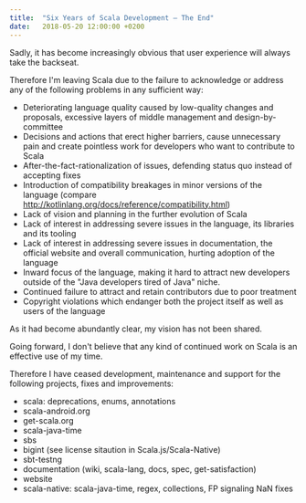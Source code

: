 ```yaml
---
title:  "Six Years of Scala Development – The End"
date:   2018-05-20 12:00:00 +0200
---
```


Sadly, it has become increasingly obvious that user experience will always take
the backseat.

<!--
- Making Scala easier to learn, easier to understand and easier to use
- Improving the overall quality of the language, its libraries, its tooling and
  documentation
- Removing harmful elements, pointless syntactic and semantic distinctions and
  superfluous cruft from the language and its libraries -->

Therefore I'm leaving Scala due to the failure to acknowledge or address any of
the following problems in any sufficient way:

- Deteriorating language quality caused by low-quality changes and proposals,
  excessive layers of middle management and design-by-committee
- Decisions and actions that erect higher barriers, cause unnecessary pain and
  create pointless work for developers who want to contribute to Scala
- After-the-fact-rationalization of issues, defending status quo instead of
  accepting fixes
- Introduction of compatibility breakages in minor versions of the language
  (compare  http://kotlinlang.org/docs/reference/compatibility.html)
- Lack of vision and planning in the further evolution of Scala
- Lack of interest in addressing severe issues in the language, its libraries
  and its tooling
- Lack of interest in addressing severe issues in documentation, the official
  website and overall communication, hurting adoption of the language
- Inward focus of the language, making it hard to attract new developers
  outside of the "Java developers tired of Java" niche.
- Continued failure to attract and retain contributors due to poor treatment
- Copyright violations which endanger both the project itself as well as users
  of the language

As it had become abundantly clear, my vision has not been shared.

Going forward, I don't believe that any kind of continued work on Scala is an
effective use of my time.

Therefore I have ceased development, maintenance and support for the following
projects, fixes and improvements:

- scala: deprecations, enums, annotations
- scala-android.org
- get-scala.org
- scala-java-time
- sbs
- bigint (see license sitaution in Scala.js/Scala-Native)
- sbt-testng
- documentation (wiki, scala-lang, docs, spec, get-satisfaction)
- website
- scala-native: scala-java-time, regex, collections, FP signaling NaN fixes
